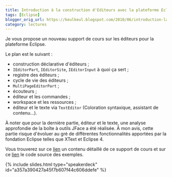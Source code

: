 ```yaml
---
title: Introduction à la construction d'Editeurs avec la plateforme Eclipse
tags: [Eclipse]
blogger_orig_url: https://keulkeul.blogspot.com/2010/06/introduction-la-construction-dediteurs_25.html
category: lectures
---
```


Je vous propose un nouveau support de cours sur les éditeurs pour la plateforme Eclipse.

Le plan est le suivant :

* construction déclarative d'éditeurs ;
* `IEditorPart`, `IEditorSite`, `IEditorInput` à quoi ça sert ;
* registre des éditeurs ;
* cycle de vie des éditeurs ;
* `MultiPageEditorPart` ;
* écouteurs ;
* éditeur et les commandes ;
* workspace et les ressources ;
* éditeur et le texte via `TextEditor` (Coloration syntaxique, assistant de contenu...).

À noter que pour la dernière partie, éditeur et le texte, une analyse approfondie de la boîte à outils JFace a été réalisée. À mon avis, cette partie risque d'évoluer au gré de différentes fonctionnalités apportées par la fondation Eclipse telles que XText et Eclipse 4.

Vous trouverez sur ce [lien](/eclipse/editors) un contenu détaillé de ce support de cours et sur ce [lien](/files/editors_examples.zip) le code source des exemples.

{% include slides.html type="speakerdeck" id="a357a390427a45f7b607f44c606ddefe" %}